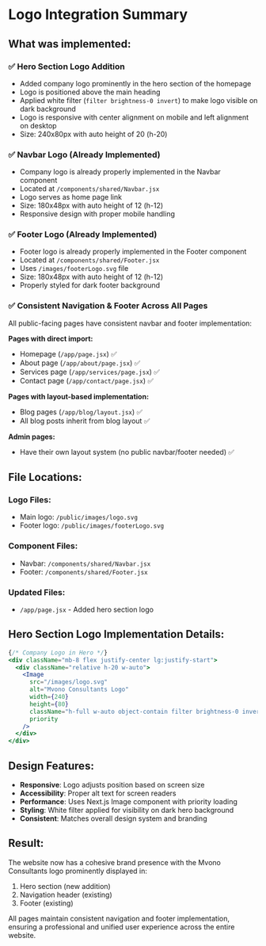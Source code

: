 # Logo Integration Summary

## What was implemented:

### ✅ Hero Section Logo Addition
- Added company logo prominently in the hero section of the homepage
- Logo is positioned above the main heading
- Applied white filter (`filter brightness-0 invert`) to make logo visible on dark background
- Logo is responsive with center alignment on mobile and left alignment on desktop
- Size: 240x80px with auto height of 20 (h-20)

### ✅ Navbar Logo (Already Implemented)
- Company logo is already properly implemented in the Navbar component
- Located at `/components/shared/Navbar.jsx`
- Logo serves as home page link
- Size: 180x48px with auto height of 12 (h-12)
- Responsive design with proper mobile handling

### ✅ Footer Logo (Already Implemented)
- Footer logo is already properly implemented in the Footer component  
- Located at `/components/shared/Footer.jsx`
- Uses `/images/footerLogo.svg` file
- Size: 180x48px with auto height of 12 (h-12)
- Properly styled for dark footer background

### ✅ Consistent Navigation & Footer Across All Pages
All public-facing pages have consistent navbar and footer implementation:

**Pages with direct import:**
- Homepage (`/app/page.jsx`) ✅
- About page (`/app/about/page.jsx`) ✅  
- Services page (`/app/services/page.jsx`) ✅
- Contact page (`/app/contact/page.jsx`) ✅

**Pages with layout-based implementation:**
- Blog pages (`/app/blog/layout.jsx`) ✅
- All blog posts inherit from blog layout ✅

**Admin pages:**
- Have their own layout system (no public navbar/footer needed) ✅

## File Locations:

### Logo Files:
- Main logo: `/public/images/logo.svg`
- Footer logo: `/public/images/footerLogo.svg`

### Component Files:
- Navbar: `/components/shared/Navbar.jsx`
- Footer: `/components/shared/Footer.jsx`

### Updated Files:
- `/app/page.jsx` - Added hero section logo

## Hero Section Logo Implementation Details:

```jsx
{/* Company Logo in Hero */}
<div className="mb-8 flex justify-center lg:justify-start">
  <div className="relative h-20 w-auto">
    <Image 
      src="/images/logo.svg" 
      alt="Mvono Consultants Logo" 
      width={240}
      height={80}
      className="h-full w-auto object-contain filter brightness-0 invert"
      priority
    />
  </div>
</div>
```

## Design Features:
- **Responsive**: Logo adjusts position based on screen size
- **Accessibility**: Proper alt text for screen readers
- **Performance**: Uses Next.js Image component with priority loading
- **Styling**: White filter applied for visibility on dark hero background
- **Consistent**: Matches overall design system and branding

## Result:
The website now has a cohesive brand presence with the Mvono Consultants logo prominently displayed in:
1. Hero section (new addition)
2. Navigation header (existing)
3. Footer (existing)

All pages maintain consistent navigation and footer implementation, ensuring a professional and unified user experience across the entire website.
